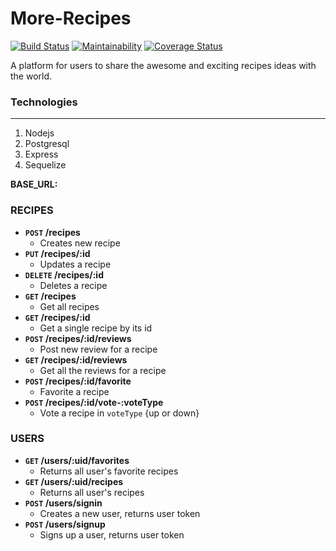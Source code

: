 # More-Recipes
[![Build Status](https://travis-ci.org/kevinejiro/More-Recipes.svg?branch=develop)](https://travis-ci.org/kevinejiro/More-Recipes)
[![Maintainability](https://api.codeclimate.com/v1/badges/532c61aa499cfbc72d48/maintainability)](https://codeclimate.com/github/kevinejiro/More-Recipes/maintainability)
[![Coverage Status](https://coveralls.io/repos/github/kevinejiro/More-Recipes/badge.svg?branch=develop)](https://coveralls.io/github/kevinejiro/More-Recipes?branch=develop)

A platform for users to share the awesome and exciting recipes ideas with the world.

### Technologies
-----

 1. Nodejs
 1. Postgresql
 1. Express
 1. Sequelize

**BASE_URL:** 

### RECIPES
- **`POST` /recipes**
  - Creates new recipe
- **`PUT` /recipes/:id**
  - Updates a recipe
- **`DELETE` /recipes/:id**
  - Deletes a recipe
- **`GET` /recipes**
  - Get all recipes
- **`GET` /recipes/:id**
  - Get a single recipe by its id
- **`POST` /recipes/:id/reviews**
  - Post new review for a recipe
- **`GET` /recipes/:id/reviews**
  - Get all the reviews for a recipe
- **`POST` /recipes/:id/favorite**
  - Favorite a recipe
- **`POST` /recipes/:id/vote-:voteType**
  - Vote a recipe in `voteType` {up or down}

### USERS

- **`GET` /users/:uid/favorites**
  - Returns all user's favorite recipes
- **`GET` /users/:uid/recipes**
  - Returns all user's recipes
- **`POST` /users/signin**
  - Creates a new user, returns user token
- **`POST` /users/signup**
  - Signs up a user, returns user token